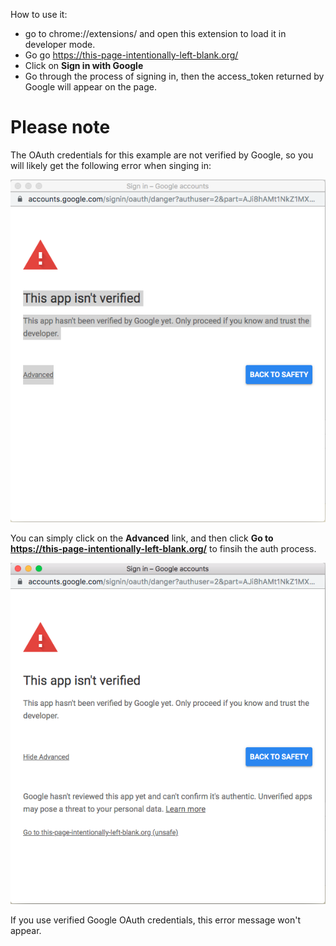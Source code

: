 How to use it:

- go to chrome://extensions/ and open this extension to load it in developer mode.
- Go go https://this-page-intentionally-left-blank.org/
- Click on **Sign in with Google**
- Go through the process of signing in, then the access_token returned by Google will appear on the page.

# Please note
The OAuth credentials for this example are not verified by Google, so you will likely get the following error when singing in:

![Image of the error](/error.png)

You can simply click on the **Advanced** link, and then  click **Go to https://this-page-intentionally-left-blank.org/** to finsih the auth process.

![Image of the error](/error2.png)

If you use verified Google OAuth credentials, this error message won't appear.